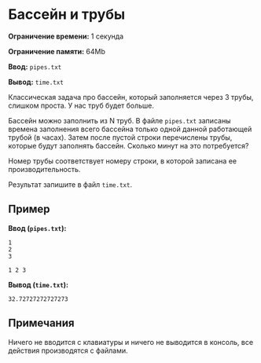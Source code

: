 # Бассейн и трубы

**Ограничение времени:** 1 секунда

**Ограничение памяти:** 64Mb

**Ввод:** `pipes.txt`

**Вывод:** `time.txt`

Классическая задача про бассейн, который заполняется через 3 трубы, слишком проста. У нас труб будет больше.

Бассейн можно заполнить из N труб. В файле `pipes.txt` записаны времена заполнения всего бассейна только одной данной работающей трубой (в часах). Затем после пустой строки перечислены трубы, которые будут заполнять бассейн. Сколько минут на это потребуется?

Номер трубы соответствует номеру строки, в которой записана ее производительность.

Результат запишите в файл `time.txt`.

## Пример

**Ввод (`pipes.txt`):**
```
1
2
3

1 2 3
```

**Вывод (`time.txt`):**
```
32.72727272727273
```

## Примечания

Ничего не вводится с клавиатуры и ничего не выводится в консоль, все действия производятся с файлами.